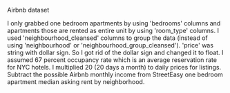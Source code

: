 Airbnb dataset

I only grabbed one bedroom apartments by using 'bedrooms' columns and apartments those are rented as entire unit by using 'room_type' columns.
I used 'neighbourhood_cleansed' columns to group the data (instead of using 'neighbourhood' or 'neighbourhood_group_cleansed').
'price' was string with dollar sign. So I got rid of the dollar sign and changed it to float.
I assumed 67 percent occupancy rate which is an average reservation rate for NYC hotels. I multiplied 20 (20 days a month) to daily prices for listings.
Subtract the possible Airbnb monthly income from StreetEasy one bedroom apartment median asking rent by neighborhood.
